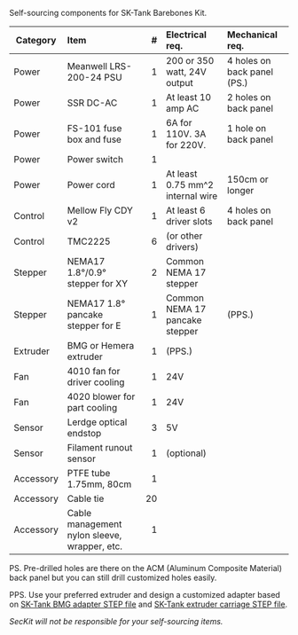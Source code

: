 Self-sourcing components for SK-Tank Barebones Kit.

|Category  |Item                                        | #|Electrical req.                  |Mechanical req.          |
|----------|:-------------------------------------------|-:|:--------------------------------|:------------------------|
|Power     |Meanwell LRS-200-24 PSU                     | 1|200 or 350 watt, 24V output      |4 holes on back panel (PS.)|
|Power     |SSR DC-AC                                   | 1|At least 10 amp AC               |2 holes on back panel    |
|Power     |FS-101 fuse box and fuse                    | 1|6A for 110V. 3A for 220V.        |1 hole on back panel    |
|Power     |Power switch                                | 1|                                 |                         |
|Power     |Power cord                                  | 1|At least 0.75 mm^2 internal wire |150cm or longer          |
|Control   |Mellow Fly CDY v2                           | 1|At least 6 driver slots          |4 holes on back panel    |
|Control   |TMC2225                                     | 6|(or other drivers)               |                         |
|Stepper   |NEMA17 1.8°/0.9° stepper for XY             | 2|Common NEMA 17 stepper           |                         |
|Stepper   |NEMA17 1.8° pancake stepper for E           | 1|Common NEMA 17 pancake stepper   |(PPS.)                   |
|Extruder  |BMG or Hemera extruder                      | 1|(PPS.)                           |                         |
|Fan       |4010 fan for driver cooling                 | 1|24V                              |                         |
|Fan       |4020 blower for part cooling                | 1|24V                              |                         |
|Sensor    |Lerdge optical endstop                      | 3|5V                               |                         |
|Sensor    |Filament runout sensor                      | 1|(optional)                       |                         |
|Accessory |PTFE tube 1.75mm, 80cm                      | 1|                                 |                         |
|Accessory |Cable tie                                   |20|                                 |                         |
|Accessory |Cable management nylon sleeve, wrapper, etc.| 1|                                 |                         |


PS. Pre-drilled holes are there on the ACM (Aluminum Composite Material) back panel but you can still drill customized holes easily.

PPS. Use your preferred extruder and design a customized adapter based on [SK-Tank BMG adapter STEP file](https://github.com/SecKit/SK-Tank/tree/master/STEP%20files/extruder%20adapter%20-%20BMG) and [SK-Tank extruder carriage STEP file](https://github.com/SecKit/SK-Tank/tree/master/STEP%20files/extruder%20carriage).

*SecKit will not be responsible for your self-sourcing items.*
